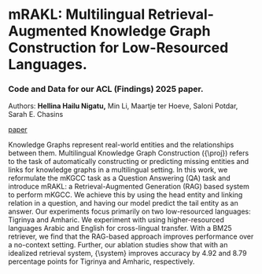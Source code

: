 # mRAKL: Multilingual Retrieval-Augmented Knowledge Graph Construction for Low-Resourced Languages.

### Code and Data for our ACL (Findings) 2025 paper.

Authors: **Hellina Hailu Nigatu,**  Min Li, Maartje ter Hoeve, Saloni Potdar, Sarah E. Chasins

[paper]()


Knowledge Graphs represent real-world entities and the relationships between them. Multilingual Knowledge Graph Construction ({\proj}) refers to the task of automatically constructing or predicting missing entities and links for knowledge graphs in a multilingual setting. In this work, we reformulate the mKGCC task as a Question Answering (QA) task and introduce mRAKL: a Retrieval-Augmented Generation (RAG) based system to perform mKGCC. We achieve this by using the head entity and linking relation in a question, and having our model predict the tail entity as an answer. Our experiments focus primarily on two low-resourced languages: Tigrinya and Amharic. We experiment with using higher-resourced languages Arabic and English for cross-lingual transfer. With a BM25 retriever, we find that the RAG-based approach improves performance over a no-context setting. Further, our ablation studies show that with an idealized retrieval system, {\system} improves accuracy by 4.92 and 8.79 percentage points for Tigrinya and Amharic, respectively.

